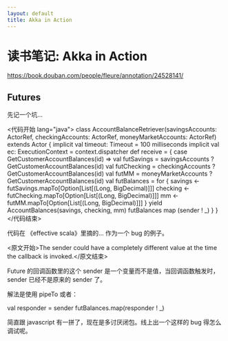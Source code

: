 ```yaml
---
layout: default
title: Akka in Action
---
```


# 读书笔记: Akka in Action

<https://book.douban.com/people/fleure/annotation/24528141/>
## Futures

先记一个坑...

<代码开始 lang="java">
class AccountBalanceRetriever(savingsAccounts: ActorRef,
                              checkingAccounts: ActorRef,
                              moneyMarketAccounts: ActorRef) extends Actor {
  implicit val timeout: Timeout = 100 milliseconds
  implicit val ec: ExecutionContext = context.dispatcher
  def receive = {
    case GetCustomerAccountBalances(id) =>
      val futSavings = savingsAccounts ? GetCustomerAccountBalances(id)
      val futChecking = checkingAccounts ? GetCustomerAccountBalances(id)
      val futMM = moneyMarketAccounts ? GetCustomerAccountBalances(id)
      val futBalances = for {
        savings <- futSavings.mapTo[Option[List[(Long, BigDecimal)]]]
        checking <- futChecking.mapTo[Option[List[(Long, BigDecimal)]]]
        mm <- futMM.mapTo[Option[List[(Long, BigDecimal)]]]
      } yield AccountBalances(savings, checking, mm)
      futBalances map (sender ! _)
  }
}
</代码结束>

代码在 《effective scala》里摘的... 作为一个 bug 的例子。

<原文开始>The sender could have a completely different value at the time the callback is invoked.</原文结束>

Future 的回调函数里的这个 sender 是一个变量而不是值，当回调函数触发时，sender 已经不是原来的 sender 了。

解法是使用 pipeTo 或者：

val responder = sender
futBalances.map(responder ! _)

简直跟 javascript 有一拼了，现在是多讨厌闭包。线上出一个这样的 bug 得怎么调试呢。
